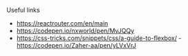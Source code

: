 Useful links
- https://reactrouter.com/en/main
- https://codepen.io/nxworld/pen/MvJQQy
- https://css-tricks.com/snippets/css/a-guide-to-flexbox/
-https://codepen.io/Zaher-aa/pen/yLVxVrJ